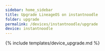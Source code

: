 ```yaml
---
sidebar: home_sidebar
title: Upgrade LineageOS on instantnoodle
folder: upgrade
permalink: /devices/instantnoodle/upgrade
device: instantnoodle
---
```

{% include templates/device_upgrade.md %}
